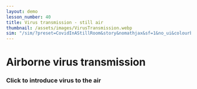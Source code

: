 ```yaml
---
layout: demo
lesson_number: 40
title: Virus transmission - still air
thumbnail: /assets/images/VirusTransmission.webp
sim: "/sim/?preset=CovidInAStillRoom&story&nomathjax&sf=1&no_ui&colourbar=true"
---
```


<div>
    <h1>Airborne virus transmission</h1>
    <h3>Click to introduce virus to the air</h3>
    <p><vpde-reset iframe="sim"></vpde-reset></p>
</div>
